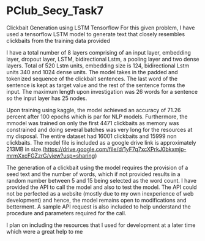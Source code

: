# PClub_Secy_Task7
Clickbait Generation using LSTM Tensorflow
For this given problem, I have used a tensorflow LSTM model to generate text that closely resembles clickbaits from the training data provided

I have a total number of 8 layers comprising of an input layer, embedding layer, dropout layer, LSTM, bidirectional Lstm, a pooling layer and two dense layers. Total of 520 Lstm units, embedding size is 124, bidirectional Lstm units 340 and 1024 dense units. The model takes in the padded and tokenized sequence of the clickbait sentences. The last word of the sentence is kept as target value and the rest of the sentence forms the input. The maximum length upon investigation was 26 words for a sentence so the input layer has 25 nodes.

Upon training using kaggle, the model achieved an accuracy of 71.26 percent after 100 epochs which is par for NLP models. Furthermore, the mmodel was trained on only the first 4471 clickbaits as memory was constrained and doing several batches was very long for the resources at my disposal. The entire dataset had 16001 clickbaits and 15999 non clickbaits. The model file is included as a google drive link is approximately 213MB in size.(https://drive.google.com/file/d/1yF7q7xcXPrkJ0bkxmjp-mrmXxcFGZzrG/view?usp=sharing)

The generation of a clickbait using the model requires the provision of a seed text and the number of words, which if not provided results in a random number between 5 and 15 being selected as the word count. I have provided the API to call the model and also to test the model. The API could not be perfected as a website (mostly due to my own inexperience of web development) and hence, the model remains open to modifications and betterment. A sample API request is also included to help understand the procedure and parameters required for the call.

I plan on including the resources that I used for development at a later time which were a great help to me
